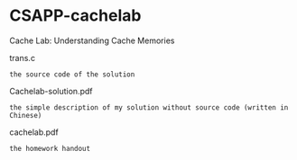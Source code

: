 # CSAPP-cachelab
Cache Lab: Understanding Cache Memories

trans.c

    the source code of the solution
    
Cachelab-solution.pdf

    the simple description of my solution without source code (written in Chinese)
    
cachelab.pdf

    the homework handout

